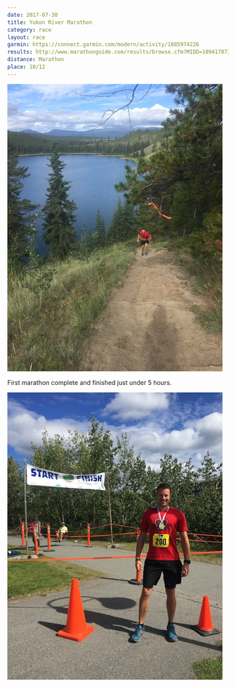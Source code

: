 ```yaml
---
date: 2017-07-30
title: Yukon River Marathon
category: race
layout: race
garmin: https://connect.garmin.com/modern/activity/1885974226
results: http://www.marathonguide.com/results/browse.cfm?MIDD=1094170730&Gen=B&Begin=18&End=117&Max=41
distance: Marathon
place: 10/12
---
```


![](yukon-hill.JPG)

First marathon complete and finished just under 5 hours.

![](yukon-finish.JPG)
